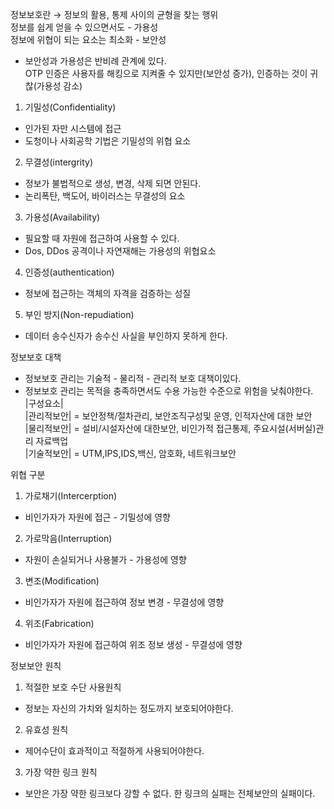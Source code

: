 정보보호란 → 정보의 활용, 통제 사이의 균형을 찾는 행위   
정보를 쉽게 얻을 수 있으면서도 - 가용성  
정보에 위협이 되는 요소는 최소화 - 보안성  

* 보안성과 가용성은 반비례 관계에 있다.   
OTP 인증은 사용자를 해킹으로 지켜줄 수 있지만(보안성 증가), 인증하는 것이 귀찮(가용성 감소)  

1. 기밀성(Confidentiality)  
- 인가된 자만 시스템에 접근
- 도청이나 사회공학 기법은 기밀성의 위협 요소  

2. 무결성(intergrity)
- 정보가 불법적으로 생성, 변경, 삭제 되면 안된다.  
- 논리폭탄, 백도어, 바이러스는 무결성의 요소  
   
3. 가용성(Availability)  
- 필요할 때 자원에 접근하여 사용할 수 있다.  
- Dos, DDos 공격이나 자연재해는 가용성의 위협요소  

4. 인증성(authentication)  
- 정보에 접근하는 객체의 자격을 검증하는 성질  

5. 부인 방지(Non-repudiation)  
- 데이터 송수신자가 송수신 사실을 부인하지 못하게 한다.   

정보보호 대책  
- 정보보호 관리는 기술적 - 물리적 - 관리적 보호 대책이있다.  
- 정보보호 관리는 목적을 충족하면서도 수용 가능한 수준으로 위험을 낮춰야한다.  
|구성요소|  
|관리적보안| = 보안정책/절차관리, 보안조직구성및 운영, 인적자산에 대한 보안  
|물리적보안| = 설비/시설자산에 대한보안, 비인가적 접근통제, 주요시설(서버실)관리 자료백업  
|기술적보안| = UTM,IPS,IDS,백신, 암호화, 네트워크보안  

위협 구분  

1. 가로채기(Intercerption)  
- 비인가자가 자원에 접근 - 기밀성에 영향  

2. 가로막음(Interruption)  
- 자원이 손실되거나 사용불가 - 가용성에 영향  

3. 변조(Modification)  
- 비인가자가 자원에 접근하여 정보 변경 - 무결성에 영향

4. 위조(Fabrication)
- 비인가자가 자원에 접근하여 위조 정보 생성 - 무결성에 영향

정보보안 원칙  
1. 적절한 보호 수단 사용원칙  
- 정보는 자신의 가치와 일치하는 정도까지 보호되어야한다.  

2. 유효성 원칙  
- 제어수단이 효과적이고 적절하게 사용되어야한다.  

3. 가장 약한 링크 원칙  
- 보안은 가장 약한 링크보다 강할 수 없다. 한 링크의 실패는 전체보안의 실패이다.   
